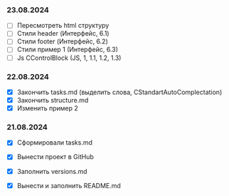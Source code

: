 ### 23.08.2024
  - [ ] Пересмотреть html структуру
  - [ ] Стили header (Интерфейс, 6.1)
  - [ ] Стили footer (Интерфейс, 6.2)
  - [ ] Стили пример 1 (Интерфейс, 6.3)
  - [ ] Js СControlBlock (JS, 1, 1.1, 1.2, 1.3)

### 22.08.2024
  - [x] Закончить tasks.md (выделить слова, СStandartAutoComplectation)
  - [x] Закончить structure.md 
  - [x] Изменить пример 2

### 21.08.2024
  - [x] Сформировали tasks.md
  - [x] Вынести проект в GitHub
  - [x] Заполнить versions.md
  - [x] Вынести и заполнить README.md
  